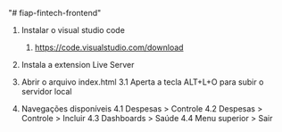 "# fiap-fintech-frontend" 


1. Instalar o visual studio code
    1. https://code.visualstudio.com/download

2. Instala a extension Live Server

3. Abrir o arquivo index.html
    3.1 Aperta a tecla ALT+L+O para subir o servidor local

4. Navegações disponíveis
    4.1 Despesas > Controle
    4.2 Despesas > Controle > Incluir
    4.3 Dashboards > Saúde 
    4.4 Menu superior > Sair


